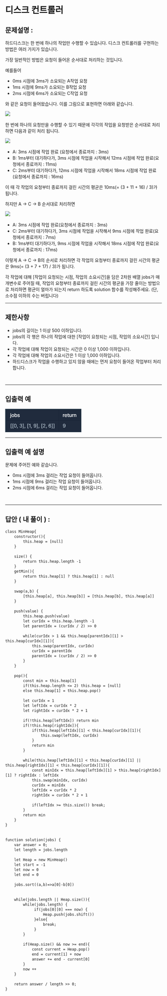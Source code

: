 # 디스크 컨트롤러

## 문제설명 :

하드디스크는 한 번에 하나의 작업만 수행할 수 있습니다. 디스크 컨트롤러를 구현하는 방법은 여러 가지가 있습니다.

가장 일반적인 방법은 요청이 들어온 순서대로 처리하는 것입니다.

예를들어

- 0ms 시점에 3ms가 소요되는 A작업 요청
- 1ms 시점에 9ms가 소요되는 B작업 요청
- 2ms 시점에 6ms가 소요되는 C작업 요청

와 같은 요청이 들어왔습니다. 이를 그림으로 표현하면 아래와 같습니다.

<img src ='https://grepp-programmers.s3.amazonaws.com/files/production/b68eb5cec6/38dc6a53-2d21-4c72-90ac-f059729c51d5.png'>

한 번에 하나의 요청만을 수행할 수 있기 때문에 각각의 작업을 요청받은 순서대로 처리하면 다음과 같이 처리 됩니다.

<img src ='https://grepp-programmers.s3.amazonaws.com/files/production/5e677b4646/90b91fde-cac4-42c1-98b8-8f8431c52dcf.png'>

- A: 3ms 시점에 작업 완료 (요청에서 종료까지 : 3ms)
- B: 1ms부터 대기하다가, 3ms 시점에 작업을 시작해서 12ms 시점에 작업 완료(요청에서 종료까지 : 11ms)
- C: 2ms부터 대기하다가, 12ms 시점에 작업을 시작해서 18ms 시점에 작업 완료(요청에서 종료까지 : 16ms)

이 때 각 작업의 요청부터 종료까지 걸린 시간의 평균은 10ms(= (3 + 11 + 16) / 3)가 됩니다.

하지만 A → C → B 순서대로 처리하면

<img src ='https://grepp-programmers.s3.amazonaws.com/files/production/9eb7c5a6f1/a6cff04d-86bb-4b5b-98bf-6359158940ac.png'>

- A: 3ms 시점에 작업 완료(요청에서 종료까지 : 3ms)
- C: 2ms부터 대기하다가, 3ms 시점에 작업을 시작해서 9ms 시점에 작업 완료(요청에서 종료까지 : 7ms)
- B: 1ms부터 대기하다가, 9ms 시점에 작업을 시작해서 18ms 시점에 작업 완료(요청에서 종료까지 : 17ms)

이렇게 A → C → B의 순서로 처리하면 각 작업의 요청부터 종료까지 걸린 시간의 평균은 9ms(= (3 + 7 + 17) / 3)가 됩니다.

각 작업에 대해 [작업이 요청되는 시점, 작업의 소요시간]을 담은 2차원 배열 jobs가 매개변수로 주어질 때, 작업의 요청부터 종료까지 걸린 시간의 평균을 가장 줄이는 방법으로 처리하면 평균이 얼마가 되는지 return 하도록 solution 함수를 작성해주세요. (단, 소수점 이하의 수는 버립니다)

---

## 제한사항

- jobs의 길이는 1 이상 500 이하입니다.
- jobs의 각 행은 하나의 작업에 대한 [작업이 요청되는 시점, 작업의 소요시간] 입니다.
- 각 작업에 대해 작업이 요청되는 시간은 0 이상 1,000 이하입니다.
- 각 작업에 대해 작업의 소요시간은 1 이상 1,000 이하입니다.
- 하드디스크가 작업을 수행하고 있지 않을 때에는 먼저 요청이 들어온 작업부터 처리합니다.

<br/>

---

## 입출력 예

<img src ='디스크 컨트롤러.png'>

<br/>

---

## 입출력 예 설명

문제에 주어진 예와 같습니다.

- 0ms 시점에 3ms 걸리는 작업 요청이 들어옵니다.
- 1ms 시점에 9ms 걸리는 작업 요청이 들어옵니다.
- 2ms 시점에 6ms 걸리는 작업 요청이 들어옵니다.

<br/>

---

## 답안 ( 내 풀이 ) :

```
class MinHeap{
    constructor(){
        this.heap = [null]
    }

    size() {
        return this.heap.length -1
    }
    getMin(){
        return this.heap[1] ? this.heap[1] : null
    }

    swap(a,b) {
        [this.heap[a], this.heap[b]] = [this.heap[b], this.heap[a]]
    }

    push(value) {
        this.heap.push(value)
        let curIdx = this.heap.length -1
        let parentIdx = (curIdx / 2) >> 0

        while(curIdx > 1 && this.heap[parentIdx][1] > this.heap[curIdx][1]){
            this.swap(parentIdx, curIdx)
            curIdx = parentIdx
            parentIdx = (curIdx / 2) >> 0
        }
    }

    pop(){
        const min = this.heap[1]
        if(this.heap.length <= 2) this.heap = [null]
        else this.heap[1] = this.heap.pop()

        let curIdx = 1
        let leftIdx = curIdx * 2
        let rightIdx = curIdx * 2 + 1

        if(!this.heap[leftIdx]) return min
        if(!this.heap[rightIdx]){
            if(this.heap[leftIdx][1] < this.heap[curIdx][1]){
                this.swap(leftIdx, curIdx)
            }
            return min
        }

        while(this.heap[leftIdx][1] < this.heap[curIdx][1] || this.heap[rightIdx][1] < this.heap[curIdx][1]){
            const minIdx = this.heap[leftIdx][1] > this.heap[rightIdx][1] ? rightIdx : leftIdx
            this.swap(minIdx, curIdx)
            curIdx = minIdx
            leftIdx = curIdx * 2
            rightIdx = curIdx * 2 + 1

            if(leftIdx >= this.size()) break;
        }
        return min
    }
}


function solution(jobs) {
    var answer = 0;
    let length = jobs.length

    let Heap = new MinHeap()
    let start = -1
    let now = 0
    let end = 0

    jobs.sort((a,b)=>a[0]-b[0])


    while(jobs.length || Heap.size()){
        while(jobs.length) {
             if(jobs[0][0] === now) {
                 Heap.push(jobs.shift())
             }else{
                 break;
             }
        }

        if(Heap.size() && now >= end){
            const current = Heap.pop()
            end = current[1] + now
            answer += end - current[0]
        }
        now ++
    }

    return answer / length >> 0;
}
```
